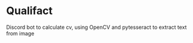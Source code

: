 # Qualifact
Discord bot to calculate cv, using OpenCV and pytesseract to extract text from image



